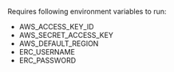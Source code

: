 Requires following environment variables to run:

- AWS_ACCESS_KEY_ID
- AWS_SECRET_ACCESS_KEY
- AWS_DEFAULT_REGION
- ERC_USERNAME
- ERC_PASSWORD